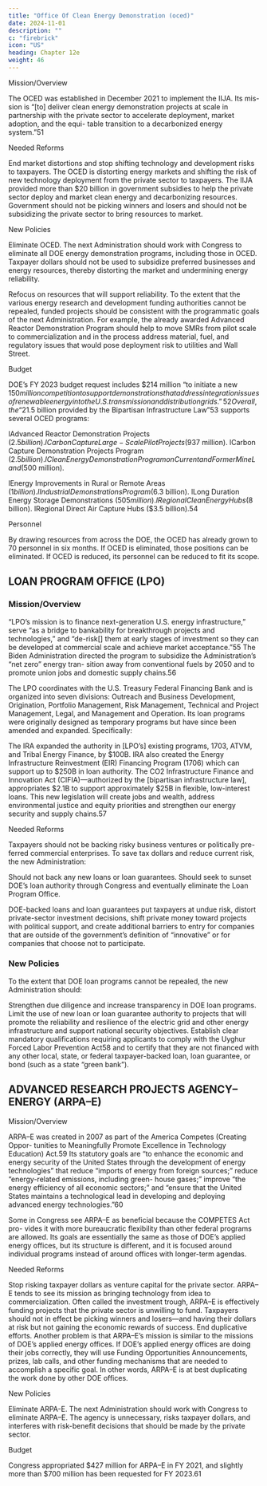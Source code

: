 ```yaml
---
title: "Office Of Clean Energy Demonstration (oced)"
date: 2024-11-01
description: ""
c: "firebrick"
icon: "US"
heading: Chapter 12e
weight: 46
---
```



Mission/Overview

The OCED was established in December 2021 to implement the IIJA. Its mis-
sion is “[to] deliver clean energy demonstration projects at scale in partnership
with the private sector to accelerate deployment, market adoption, and the equi-
table transition to a decarbonized energy system.”51

Needed Reforms

End market distortions and stop shifting technology and
development risks to taxpayers. The OCED is distorting energy
markets and shifting the risk of new technology deployment from the
private sector to taxpayers. The IIJA provided more than $20 billion in
government subsidies to help the private sector deploy and market clean
energy and decarbonizing resources. Government should not be picking
winners and losers and should not be subsidizing the private sector to bring
resources to market.

New Policies

Eliminate OCED. The next Administration should work with Congress
to eliminate all DOE energy demonstration programs, including those
in OCED. Taxpayer dollars should not be used to subsidize preferred
businesses and energy resources, thereby distorting the market and
undermining energy reliability.

Refocus on resources that will support reliability. To the extent that
the various energy research and development funding authorities cannot
be repealed, funded projects should be consistent with the programmatic
goals of the next Administration. For example, the already awarded
Advanced Reactor Demonstration Program should help to move SMRs
from pilot scale to commercialization and in the process address material,
fuel, and regulatory issues that would pose deployment risk to utilities and
Wall Street.

Budget

DOE’s FY 2023 budget request includes $214 million “to initiate a new $150
million competition to support demonstrations that address integration issues of
renewable energy into the U.S. transmission and distribution grids.”52 Overall, the
“$21.5 billion provided by the Bipartisan Infrastructure Law”53 supports several
OCED programs:

lAdvanced Reactor Demonstration Projects ($2.5 billion).
lCarbon Capture Large-Scale Pilot Projects ($937 million).
lCarbon Capture Demonstration Projects Program ($2.5 billion).
l
Clean Energy Demonstration Program on Current and Former Mine Land
($500 million).

lEnergy Improvements in Rural or Remote Areas ($1 billion).
lIndustrial Demonstrations Program ($6.3 billion).
lLong Duration Energy Storage Demonstrations ($505 million).
lRegional Clean Energy Hubs ($8 billion).
lRegional Direct Air Capture Hubs ($3.5 billion).54


Personnel

By drawing resources from across the DOE, the OCED has already grown to 70
personnel in six months. If OCED is eliminated, those positions can be eliminated.
If OCED is reduced, its personnel can be reduced to fit its scope.


## LOAN PROGRAM OFFICE (LPO)

### Mission/Overview

“LPO’s mission is to finance next-generation U.S. energy infrastructure,”
serve “as a bridge to bankability for breakthrough projects and technologies,”
and “de-risk[] them at early stages of investment so they can be developed at
commercial scale and achieve market acceptance.”55 The Biden Administration
directed the program to subsidize the Administration’s “net zero” energy tran-
sition away from conventional fuels by 2050 and to promote union jobs and
domestic supply chains.56

The LPO coordinates with the U.S. Treasury Federal Financing Bank and is
organized into seven divisions: Outreach and Business Development, Origination,
Portfolio Management, Risk Management, Technical and Project Management,
Legal, and Management and Operation. Its loan programs were originally designed
as temporary programs but have since been amended and expanded. Specifically:

The IRA expanded the authority in [LPO’s] existing programs, 1703, ATVM,
and Tribal Energy Finance, by $100B. IRA also created the Energy
Infrastructure Reinvestment (EIR) Financing Program (1706) which
can support up to $250B in loan authority. The CO2 Infrastructure
Finance and Innovation Act (CIFIA)—authorized by the [bipartisan
infrastructure law], appropriates $2.1B to support approximately $25B in
flexible, low-interest loans. This new legislation will create jobs and wealth,
address environmental justice and equity priorities and strengthen our
energy security and supply chains.57

Needed Reforms

Taxpayers should not be backing risky business ventures or politically pre-
ferred commercial enterprises. To save tax dollars and reduce current risk, the
new Administration:

Should not back any new loans or loan guarantees.
Should seek to sunset DOE’s loan authority through Congress and
eventually eliminate the Loan Program Office.

DOE-backed loans and loan guarantees put taxpayers at undue risk, distort
private-sector investment decisions, shift private money toward projects with
political support, and create additional barriers to entry for companies that are
outside of the government’s definition of “innovative” or for companies that choose
not to participate.


### New Policies

To the extent that DOE loan programs cannot be repealed, the new Administration should:

Strengthen due diligence and increase transparency in DOE
loan programs.
Limit the use of new loan or loan guarantee authority to projects
that will promote the reliability and resilience of the electric
grid and other energy infrastructure and support national
security objectives.
Establish clear mandatory qualifications requiring applicants to
comply with the Uyghur Forced Labor Prevention Act58 and to
certify that they are not financed with any other local, state, or
federal taxpayer-backed loan, loan guarantee, or bond (such as a
state “green bank”).


## ADVANCED RESEARCH PROJECTS AGENCY–ENERGY (ARPA–E)

Mission/Overview

ARPA–E was created in 2007 as part of the America Competes (Creating Oppor-
tunities to Meaningfully Promote Excellence in Technology Education) Act.59 Its
statutory goals are “to enhance the economic and energy security of the United
States through the development of energy technologies” that reduce “imports of
energy from foreign sources;” reduce “energy-related emissions, including green-
house gases;” improve “the energy efficiency of all economic sectors;” and “ensure
that the United States maintains a technological lead in developing and deploying
advanced energy technologies.”60

Some in Congress see ARPA–E as beneficial because the COMPETES Act pro-
vides it with more bureaucratic flexibility than other federal programs are allowed.
Its goals are essentially the same as those of DOE’s applied energy offices, but its
structure is different, and it is focused around individual programs instead of
around offices with longer-term agendas.


Needed Reforms

Stop risking taxpayer dollars as venture capital for the private
sector. ARPA–E tends to see its mission as bringing technology from
idea to commercialization. Often called the investment trough, ARPA–E
is effectively funding projects that the private sector is unwilling to fund.
Taxpayers should not in effect be picking winners and losers—and having
their dollars at risk but not gaining the economic rewards of success.
End duplicative efforts. Another problem is that ARPA–E’s mission is
similar to the missions of DOE’s applied energy offices. If DOE’s applied
energy offices are doing their jobs correctly, they will use Funding
Opportunities Announcements, prizes, lab calls, and other funding
mechanisms that are needed to accomplish a specific goal. In other words,
ARPA–E is at best duplicating the work done by other DOE offices.

New Policies

Eliminate ARPA-E. The next Administration should work with Congress
to eliminate ARPA–E. The agency is unnecessary, risks taxpayer dollars,
and interferes with risk-benefit decisions that should be made by the
private sector.

Budget

Congress appropriated $427 million for ARPA–E in FY 2021, and slightly more
than $700 million has been requested for FY 2023.61

